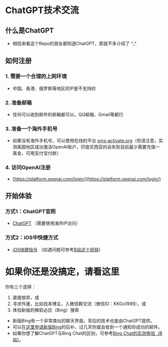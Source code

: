 # ChatGPT技术交流

## 什么是ChatGPT
* 相信来看这个Repo的朋友都知道ChatGPT，那就不多介绍了 ^_^

## 如何注册

### 1. 需要一个合理的上网环境
* 中国、香港、俄罗斯等地区的IP是不支持的

### 2. 准备邮箱
* 任何可以收到邮件的邮箱都可以，QQ邮箱、Gmail等都行

### 3. 准备一个海外手机号
* 如果没有海外手机号，可以使用在线的平台 [sms-activate.org](https://sms-activate.org/cn/info/ChatGPT)（但请注意，实测美国地区成功激活OpenAI账户，印度尼西亚的会失败目前最少需要充值一美金，可用支付宝付款）

### 4. 访问OpenAI注册
* [https://platform.openai.com/login/](https://platform.openai.com/login/)

## 开始体验

### 方式1：ChatGPT官网
* [ChatGPT](https://chat.openai.com/chat) （需要使用海外IP访问）

### 方式2：iOS中快捷方式
* [iOS快捷指令](https://kkgo1999.top/redirect/gpt_shortcut.html)   （如遇问题可参考[B站这个视频](https://b23.tv/rUA9DLh])）


# 如果你还是没搞定，请看这里
你有三个选择：
1. 直接放弃，或
1. 寻求外援，比如找本博主，入微信群交流（微信ID：KKGo1999），或
1. 体验新版的微软必应（Bing）搜索
  * 新版Bing有一个非常类似的聊天界面，背后的技术也是由ChatGPT提供。
  * 可以在[这里申请新版Bing](https://www.microsoft.com/zh-cn/edge?form=MA13FJ)的后补，过几天你就会收到一个通知你成功的邮件。
  * 如果你想了解ChatGPT与Bing Chat的区别，可参考[Bing Chat的实测体验（B站）](https://www.bilibili.com/video/BV168411T7bL/)。

